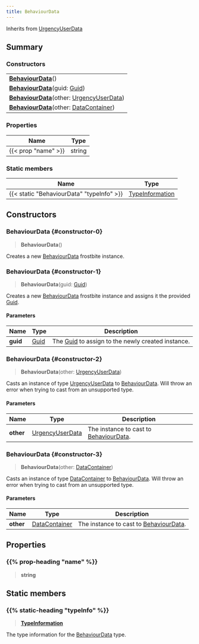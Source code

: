 ```yaml
---
title: BehaviourData
---
```


Inherits from [UrgencyUserData](/vext/ref/fb/urgencyuserdata)

## Summary

### Constructors

|  |
| --- |
| **[BehaviourData](#constructor-0)**() |
| **[BehaviourData](#constructor-1)**(guid: [Guid](/vext/ref/shared/type/guid)) |
| **[BehaviourData](#constructor-2)**(other: [UrgencyUserData](/vext/ref/fb/urgencyuserdata)) |
| **[BehaviourData](#constructor-3)**(other: [DataContainer](/vext/ref/shared/type/datacontainer)) |

### Properties

| Name | Type |
| ---- | ---- |
| {{< prop "name" >}} | string |

### Static members

| Name | Type |
| ---- | ---- |
| {{< static "BehaviourData" "typeInfo" >}} | [TypeInformation](/vext/ref/shared/type/typeinformation) |

## Constructors

### BehaviourData {#constructor-0}

> **BehaviourData**()

Creates a new [BehaviourData](/vext/ref/fb/behaviourdata) frostbite instance.

### BehaviourData {#constructor-1}

> **BehaviourData**(guid: [Guid](/vext/ref/shared/type/guid))

Creates a new [BehaviourData](/vext/ref/fb/behaviourdata) frostbite instance and assigns it the provided [Guid](/vext/ref/shared/type/guid).

#### Parameters

| Name | Type | Description |
| ---- | ---- | ----------- |
| **guid** | [Guid](/vext/ref/shared/type/guid) | The [Guid](/vext/ref/shared/type/guid) to assign to the newly created instance. |

### BehaviourData {#constructor-2}

> **BehaviourData**(other: [UrgencyUserData](/vext/ref/fb/urgencyuserdata))

Casts an instance of type [UrgencyUserData](/vext/ref/fb/urgencyuserdata) to [BehaviourData](/vext/ref/fb/behaviourdata). Will throw an error when trying to cast from an unsupported type.

#### Parameters

| Name | Type | Description |
| ---- | ---- | ----------- |
| **other** | [UrgencyUserData](/vext/ref/fb/urgencyuserdata) | The instance to cast to [BehaviourData](/vext/ref/fb/behaviourdata). |

### BehaviourData {#constructor-3}

> **BehaviourData**(other: [DataContainer](/vext/ref/shared/type/datacontainer))

Casts an instance of type [DataContainer](/vext/ref/shared/type/datacontainer) to [BehaviourData](/vext/ref/fb/behaviourdata). Will throw an error when trying to cast from an unsupported type.

#### Parameters

| Name | Type | Description |
| ---- | ---- | ----------- |
| **other** | [DataContainer](/vext/ref/shared/type/datacontainer) | The instance to cast to [BehaviourData](/vext/ref/fb/behaviourdata). |

## Properties

### {{% prop-heading "name" %}}

> **string**

## Static members

### {{% static-heading "typeInfo" %}}

> **[TypeInformation](/vext/ref/shared/type/typeinformation)**

The type information for the [BehaviourData](/vext/ref/fb/behaviourdata) type.

